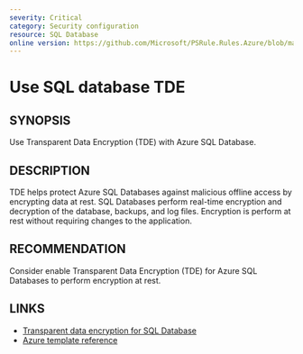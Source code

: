 ```yaml
---
severity: Critical
category: Security configuration
resource: SQL Database
online version: https://github.com/Microsoft/PSRule.Rules.Azure/blob/master/docs/rules/en/Azure.SQL.TDE.md
---
```


# Use SQL database TDE

## SYNOPSIS

Use Transparent Data Encryption (TDE) with Azure SQL Database.

## DESCRIPTION

TDE helps protect Azure SQL Databases against malicious offline access by encrypting data at rest.
SQL Databases perform real-time encryption and decryption of the database, backups, and log files.
Encryption is perform at rest without requiring changes to the application.

## RECOMMENDATION

Consider enable Transparent Data Encryption (TDE) for Azure SQL Databases to perform encryption at rest.

## LINKS

- [Transparent data encryption for SQL Database](https://docs.microsoft.com/en-us/azure/sql-database/transparent-data-encryption-azure-sql)
- [Azure template reference](https://docs.microsoft.com/en-us/azure/templates/microsoft.sql/2014-04-01/servers/databases/transparentdataencryption)
